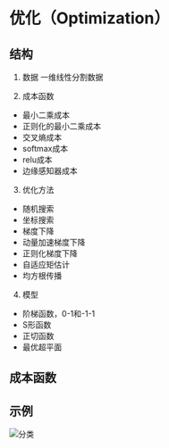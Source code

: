 # 优化（Optimization）

## 结构
1. 数据
一维线性分割数据

2. 成本函数
- 最小二乘成本
- 正则化的最小二乘成本
- 交叉熵成本
- softmax成本
- relu成本
- 边缘感知器成本

3. 优化方法
- 随机搜索
- 坐标搜索
- 梯度下降
- 动量加速梯度下降
- 正则化梯度下降
- 自适应矩估计
- 均方根传播

4. 模型
- 阶梯函数，0-1和-1-1
- S形函数
- 正切函数
- 最优超平面

## 成本函数


## 示例
<kbd><img title="分类" src="https://github.com/TaiChiTiger/machine-learning-a-cost-function-based-perspective/blob/master/images/cost_function_perspective.gif"></kbd><br/>
